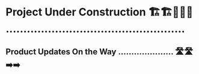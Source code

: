 # Project Under Construction 🏗️🏗️🚧🚧🚧 ...................................................

## Product Updates On the Way ..................... 🛣️🛣️➡️➡️











